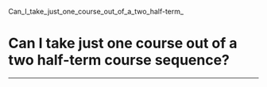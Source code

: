 Can_I_take_just_one_course_out_of_a_two_half-term_



Can I take just one course out of a two half-term course sequence?
==================================================================

---

